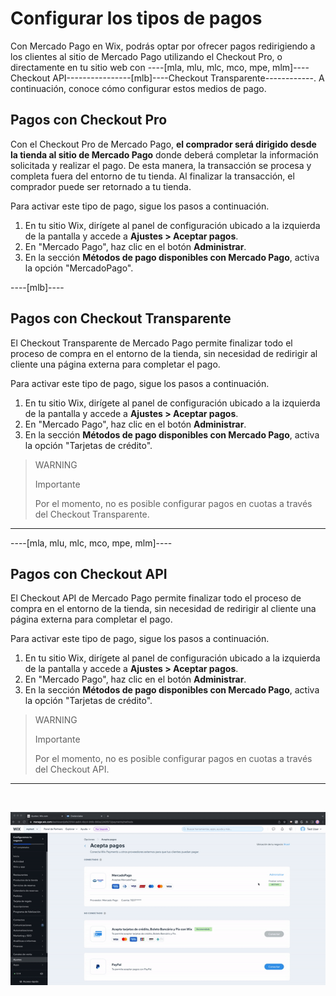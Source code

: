 # Configurar los tipos de pagos

Con Mercado Pago en Wix, podrás optar por ofrecer pagos redirigiendo a los clientes al sitio de Mercado Pago utilizando el Checkout Pro, o directamente en tu sitio web con ----[mla, mlu, mlc, mco, mpe, mlm]----Checkout API----------------[mlb]----Checkout Transparente------------. A continuación, conoce cómo configurar estos medios de pago.

## Pagos con Checkout Pro 

Con el Checkout Pro de Mercado Pago, **el comprador será dirigido desde la tienda al sitio de Mercado Pago** donde deberá completar la información solicitada y realizar el pago. De esta manera, la transacción se procesa y completa fuera del entorno de tu tienda. Al finalizar la transacción, el comprador puede ser retornado a tu tienda.

Para activar este tipo de pago, sigue los pasos a continuación.

1. En tu sitio Wix, dirígete al panel de configuración ubicado a la izquierda de la pantalla y accede a **Ajustes > Aceptar pagos**.
1. En "Mercado Pago", haz clic en el botón **Administrar**.
1. En la sección **Métodos de pago disponibles con Mercado Pago**, activa la opción "MercadoPago".

----[mlb]----
## Pagos con Checkout Transparente

El Checkout Transparente de Mercado Pago permite finalizar todo el proceso de compra en el entorno de la tienda, sin necesidad de redirigir al cliente una página externa para completar el pago.

Para activar este tipo de pago, sigue los pasos a continuación.

1. En tu sitio Wix, dirígete al panel de configuración ubicado a la izquierda de la pantalla y accede a **Ajustes > Aceptar pagos**.
1. En "Mercado Pago", haz clic en el botón **Administrar**.
1. En la sección **Métodos de pago disponibles con Mercado Pago**, activa la opción "Tarjetas de crédito".

> WARNING
>
> Importante
>
> Por el momento, no es posible configurar pagos en cuotas a través del Checkout Transparente.

------------

----[mla, mlu, mlc, mco, mpe, mlm]----
## Pagos con Checkout API

El Checkout API de Mercado Pago permite finalizar todo el proceso de compra en el entorno de la tienda, sin necesidad de redirigir al cliente una página externa para completar el pago.

Para activar este tipo de pago, sigue los pasos a continuación.

1. En tu sitio Wix, dirígete al panel de configuración ubicado a la izquierda de la pantalla y accede a **Ajustes > Aceptar pagos**.
1. En "Mercado Pago", haz clic en el botón **Administrar**.
1. En la sección **Métodos de pago disponibles con Mercado Pago**, activa la opción "Tarjetas de crédito".

> WARNING
>
> Importante
>
> Por el momento, no es posible configurar pagos en cuotas a través del Checkout API.

------------


<p>&nbsp;</p>

![Activating Checkout API](/images/wix/activacion-choapi.gif)
<p>&nbsp;</p>



